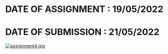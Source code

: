 # DATE OF ASSIGNMENT : 19/05/2022
# DATE OF SUBMISSION : 21/05/2022
[![assignment4.jpg](https://i.postimg.cc/tJ3WcTYT/assignment4.jpg)](https://postimg.cc/p5dmhPQb)
